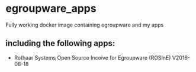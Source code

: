# egroupware_apps
Fully working docker image containing egroupware and my apps

## including the following apps:

- Rothaar Systems Open Source Incoive for Egroupware (ROSInE) V2016-08-18

